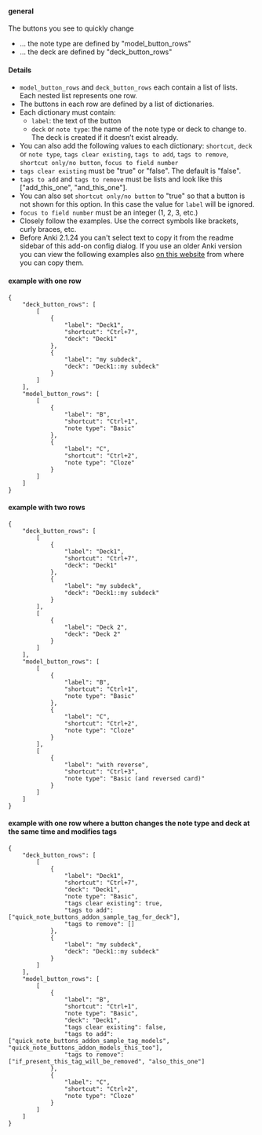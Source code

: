 #### general

The buttons you see to quickly change 

- ... the note type are defined by "model_button_rows"
- ... the deck are defined by "deck_button_rows"

#### Details

- `model_button_rows` and `deck_button_rows` each contain a list of lists. Each nested list represents one row.
- The buttons in each row are defined by a list of dictionaries.
- Each dictionary must contain:
    - `label`: the text of the button
    - `deck` or `note type`: the name of the note type or deck to change to. The deck is created if it doesn’t
      exist already.
- You can also add the following values to each dictionary: `shortcut`, `deck` or `note type`,
`tags clear existing`, `tags to add`, `tags to remove`, `shortcut only/no button`, 
`focus to field number`
- `tags clear existing` must be "true" or "false". The default is "false".
- `tags to add` and `tags to remove` must be lists and look like this ["add_this_one", "and_this_one"].
- You can also set `shortcut only/no button` to "true" so that a button is not shown for this option. In this case the value for `label` will be ignored.
- `focus to field number` must be an integer (1, 2, 3, etc.)
- Closely follow the examples. Use the correct symbols like brackets, curly braces, etc.
- Before Anki 2.1.24 you can't select text to copy it from the readme sidebar of this add-on
config dialog. If you use an  older Anki version you can view the following examples 
also [on this website](https://github.com/ijgnd/anki21__editor_quick_note_and_deck_buttons/blob/master/src/config.md) 
from where you can copy them.

#### example with one row 


    {
        "deck_button_rows": [
            [
                {
                    "label": "Deck1",
                    "shortcut": "Ctrl+7",
                    "deck": "Deck1"
                },
                {
                    "label": "my subdeck",
                    "deck": "Deck1::my subdeck"
                }
            ]
        ],
        "model_button_rows": [
            [
                {
                    "label": "B",
                    "shortcut": "Ctrl+1",
                    "note type": "Basic"
                },
                {
                    "label": "C",
                    "shortcut": "Ctrl+2",
                    "note type": "Cloze"
                }
            ]
        ]
    }


#### example with two rows 


    {
        "deck_button_rows": [
            [
                {
                    "label": "Deck1",
                    "shortcut": "Ctrl+7",
                    "deck": "Deck1"
                },
                {
                    "label": "my subdeck",
                    "deck": "Deck1::my subdeck"
                }
            ],
            [
                {
                    "label": "Deck 2",
                    "deck": "Deck 2"
                }
            ]
        ],
        "model_button_rows": [
            [
                {
                    "label": "B",
                    "shortcut": "Ctrl+1",
                    "note type": "Basic"
                },
                {
                    "label": "C",
                    "shortcut": "Ctrl+2",
                    "note type": "Cloze"
                }
            ],
            [
                {
                    "label": "with reverse",
                    "shortcut": "Ctrl+3",
                    "note type": "Basic (and reversed card)"
                }
            ]
        ]
    }


#### example with one row where a button changes the note type and deck at the same time and modifies tags


    {
        "deck_button_rows": [
            [
                {
                    "label": "Deck1",
                    "shortcut": "Ctrl+7",
                    "deck": "Deck1",
                    "note type": "Basic",
                    "tags clear existing": true,
                    "tags to add": ["quick_note_buttons_addon_sample_tag_for_deck"],
                    "tags to remove": []
                },
                {
                    "label": "my subdeck",
                    "deck": "Deck1::my subdeck"
                }
            ]
        ],
        "model_button_rows": [
            [
                {
                    "label": "B",
                    "shortcut": "Ctrl+1",
                    "note type": "Basic",
                    "deck": "Deck1",
                    "tags clear existing": false,
                    "tags to add": ["quick_note_buttons_addon_sample_tag_models", "quick_note_buttons_addon_models_this_too"],
                    "tags to remove": ["if_present_this_tag_will_be_removed", "also_this_one"]
                },
                {
                    "label": "C",
                    "shortcut": "Ctrl+2",
                    "note type": "Cloze"
                }
            ]
        ]
    }

